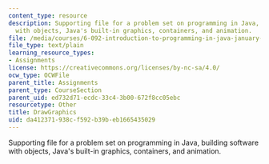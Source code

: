 ```yaml
---
content_type: resource
description: Supporting file for a problem set on programming in Java, building software
  with objects, Java's built-in graphics, containers, and animation.
file: /media/courses/6-092-introduction-to-programming-in-java-january-iap-2010/da412371938cf592b39beb1665435029_DrawGraphics.java
file_type: text/plain
learning_resource_types:
- Assignments
license: https://creativecommons.org/licenses/by-nc-sa/4.0/
ocw_type: OCWFile
parent_title: Assignments
parent_type: CourseSection
parent_uid: ed732d71-ecdc-33c4-3b00-672f8cc05ebc
resourcetype: Other
title: DrawGraphics
uid: da412371-938c-f592-b39b-eb1665435029
---
```

Supporting file for a problem set on programming in Java, building software with objects, Java's built-in graphics, containers, and animation.